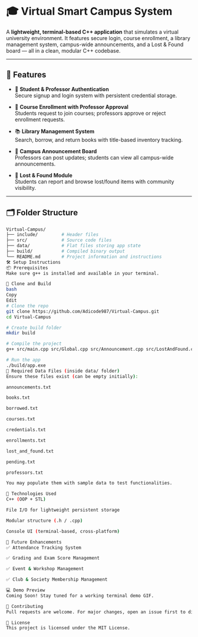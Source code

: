# 🎓 Virtual Smart Campus System

A **lightweight, terminal-based C++ application** that simulates a virtual university environment. It features secure login, course enrollment, a library management system, campus-wide announcements, and a Lost & Found board — all in a clean, modular C++ codebase.

---

## 🚀 Features

- 🔐 **Student & Professor Authentication**  
  Secure signup and login system with persistent credential storage.

- 📘 **Course Enrollment with Professor Approval**  
  Students request to join courses; professors approve or reject enrollment requests.

- 📚 **Library Management System**  
  Search, borrow, and return books with title-based inventory tracking.

- 📢 **Campus Announcement Board**  
  Professors can post updates; students can view all campus-wide announcements.

- 🎒 **Lost & Found Module**  
  Students can report and browse lost/found items with community visibility.

---

## 🗂️ Folder Structure

```bash
Virtual-Campus/
├── include/         # Header files
├── src/             # Source code files
├── data/            # Flat files storing app state
├── build/           # Compiled binary output
└── README.md        # Project information and instructions
🛠️ Setup Instructions
📦 Prerequisites
Make sure g++ is installed and available in your terminal.

🧪 Clone and Build
bash
Copy
Edit
# Clone the repo
git clone https://github.com/Adicode987/Virtual-Campus.git
cd Virtual-Campus

# Create build folder
mkdir build

# Compile the project
g++ src/main.cpp src/Global.cpp src/Announcement.cpp src/LostAndFound.cpp -Iinclude -o build/app.exe

# Run the app
./build/app.exe
📁 Required Data Files (inside data/ folder)
Ensure these files exist (can be empty initially):

announcements.txt

books.txt

borrowed.txt

courses.txt

credentials.txt

enrollments.txt

lost_and_found.txt

pending.txt

professors.txt

You may populate them with sample data to test functionalities.

🧠 Technologies Used
C++ (OOP + STL)

File I/O for lightweight persistent storage

Modular structure (.h / .cpp)

Console UI (terminal-based, cross-platform)

🌱 Future Enhancements
✅ Attendance Tracking System

✅ Grading and Exam Score Management

✅ Event & Workshop Management

✅ Club & Society Membership Management

💻 Demo Preview
Coming Soon! Stay tuned for a working terminal demo GIF.

🤝 Contributing
Pull requests are welcome. For major changes, open an issue first to discuss what you would like to change or improve.

📜 License
This project is licensed under the MIT License.


